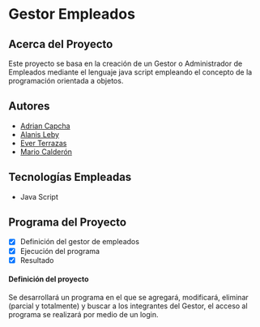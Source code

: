 # Gestor Empleados

## Acerca del Proyecto

Este proyecto se basa en la creación de un Gestor o Administrador de Empleados mediante el lenguaje java script empleando el concepto de la programación orientada a objetos.

## Autores

- [Adrian Capcha](https://github.com/adriancapchaq)
- [Alanis Leby](https://github.com/alanisleby)
- [Ever Terrazas](https://github.com/ETERRAZAS21PE)
- [Mario Calderón](https://github.com/mjcald)


## Tecnologías Empleadas

- Java Script

## Programa del Proyecto

- [x] Definición del gestor de empleados
- [x] Ejecución del programa
- [x] Resultado

#### Definición del proyecto
Se desarrollará un programa en el que se agregará, modificará, eliminar (parcial y totalmente) y buscar a los integrantes del Gestor, el acceso al programa se realizará por medio de un login.

